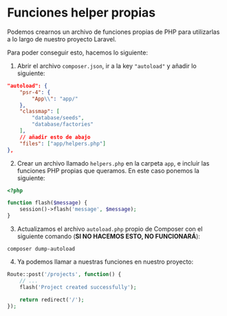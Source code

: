 # Funciones helper propias

Podemos crearnos un archivo de funciones propias de PHP para utilizarlas a lo largo de nuestro proyecto Laravel.

Para poder conseguir esto, hacemos lo siguiente:

1. Abrir el archivo `composer.json`, ir a la key `"autoload"` y añadir lo siguiente:

```json
"autoload": {
    "psr-4": {
        "App\\": "app/"
    },
    "classmap": [
        "database/seeds",
        "database/factories"
    ],
    // añadir esto de abajo
    "files": ["app/helpers.php"]
},
```

2. Crear un archivo llamado `helpers.php` en la carpeta `app`, e incluir las funciones PHP propias que queramos. En este caso ponemos la siguiente:

```php
<?php

function flash($message) {
    session()->flash('message', $message);
}
```

3. Actualizamos el archivo `autoload.php` propio de Composer con el siguiente comando (**SI NO HACEMOS ESTO, NO FUNCIONARÁ**):

`composer dump-autoload`

4. Ya podemos llamar a nuestras funciones en nuestro proyecto:

```php
Route::post('/projects', function() {
    // ...
    flash('Project created successfully');

    return redirect('/');
});
```